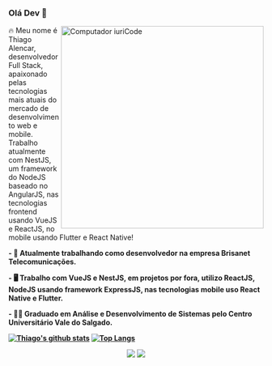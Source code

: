### Olá Dev 👋

<img src="https://raw.githubusercontent.com/MicaelliMedeiros/micaellimedeiros/master/image/computer-illustration.png" min-width="400px" max-width="400px" width="400px" align="right" alt="Computador iuriCode">

<p align="left">
  🔥  Meu nome é Thiago Alencar, desenvolvedor Full Stack, apaixonado pelas tecnologias mais atuais do mercado de desenvolvimento web e mobile. Trabalho atualmente com NestJS, um framework do NodeJS baseado no AngularJS, nas tecnologias frontend usando VueJS e ReactJS, no mobile usando Flutter e React Native!
</p>

<p align="left">
 <strong>
  - 🔭 Atualmente trabalhando como desenvolvedor na empresa Brisanet Telecomunicações.
</p>

<p align="left">
 <strong>
- 🖥 Trabalho com VueJS e NestJS, em projetos por fora, utilizo ReactJS, NodeJS usando framework ExpressJS, nas tecnologias mobile uso React Native e Flutter.
</p>

<p align="left">
 <strong>
-  🧑‍💻 Graduado em Análise e Desenvolvimento de Sistemas pelo Centro Universitário Vale do Salgado.
</p>

[![Thiago's github stats](https://github-readme-stats.vercel.app/api?username=ThiagoAlencar12&show_icons=true&theme=dracula)](https://github.com/anuraghazra/github-readme-stats)
[![Top Langs](https://github-readme-stats.vercel.app/api/top-langs/?username=ThiagoAlencar12&layout=compact&theme=dracula)](https://github.com/anuraghazra/github-readme-stats)


<p align="center">
  <a href="https://github.com/ThiagoAlencar12" alt="Instagram">
  <img src="https://img.shields.io/badge/-Github-000?style=for-the-badge&logo=Github&logoColor=white&link=https://github.com/ThiagoAlencar12"/></a>
  
  <a href="https://www.linkedin.com/in/thiagoalencardev/" alt="Linkedin">
  <img src="https://img.shields.io/badge/-Linkedin-0e76a8?style=for-the-badge&logo=Linkedin&logoColor=white&link=https://www.linkedin.com/in/thiagoalencardev/" /></a>
</p>  